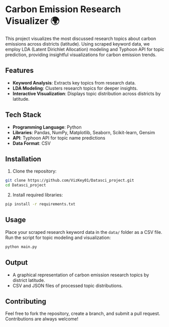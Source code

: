 # Carbon Emission Research Visualizer 🌍
This project visualizes the most discussed research topics about carbon emissions across districts (latitude). Using scraped keyword data, we employ LDA (Latent Dirichlet Allocation) modeling and Typhoon API for topic prediction, providing insightful visualizations for carbon emission trends.

## Features
- **Keyword Analysis**: Extracts key topics from research data.<br>
- **LDA Modeling**: Clusters research topics for deeper insights.<br>
- **Interactive Visualization**: Displays topic distribution across districts by latitude.
## Tech Stack
- **Programming Language**: Python
- **Libraries**: Pandas, NumPy, Matplotlib, Seaborn, Scikit-learn, Gensim
- **API**: Typhoon API for topic name predictions
- **Data Format**: CSV
## Installation
1. Clone the repository:
```bash
git clone https://github.com/VizKey01/Datasci_project.git  
cd Datasci_project  
```
2. Install required libraries:
```bash
pip install -r requirements.txt  
```
## Usage
Place your scraped research keyword data in the ```data/``` folder as a CSV file.
Run the script for topic modeling and visualization:
```bash
python main.py  
```
## Output
- A graphical representation of carbon emission research topics by district latitude.
- CSV and JSON files of processed topic distributions.
## Contributing
Feel free to fork the repository, create a branch, and submit a pull request. Contributions are always welcome!
